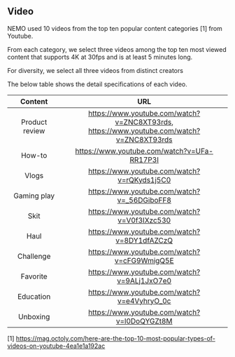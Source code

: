 ## Video

NEMO used 10 videos from the top ten popular content categories [1] from Youtube.

From each category, we select three videos among the top ten most viewed content that supports 4K at 30fps and is at least 5 minutes long. 

For diversity, we select all three videos from distinct creators

The below table shows the detail specifications of each video.

| Content       | URL  |
|:-------------:|:-------------:|
| Product review | https://www.youtube.com/watch?v=ZNC8XT93rds, <br/> https://www.youtube.com/watch?v=ZNC8XT93rds | 
| How-to | https://www.youtube.com/watch?v=UFa-RR17P3I |
| Vlogs | https://www.youtube.com/watch?v=rQKyds1j5C0 | 
| Gaming play | https://www.youtube.com/watch?v=_56DGiboFF8 | 
| Skit | https://www.youtube.com/watch?v=V0f3IXzc530 | 
| Haul | https://www.youtube.com/watch?v=8DY1dfAZCzQ |
| Challenge | https://www.youtube.com/watch?v=cFG9WmigQ5E |
| Favorite | https://www.youtube.com/watch?v=9ALj1JxO7e0 | 
| Education | https://www.youtube.com/watch?v=e4VyhryO_0c |
|Unboxing | https://www.youtube.com/watch?v=l0DoQYGZt8M | 

[1] https://mag.octoly.com/here-are-the-top-10-most-popular-types-of-videos-on-youtube-4ea1e1a192ac

